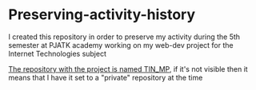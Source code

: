 # Preserving-activity-history

I created this repository in order to preserve my activity during the 5th semester at PJATK academy working on my web-dev project for the Internet Technologies subject

[The repository with the project is named TIN_MP](https://github.com/D34THNOTE/TIN_Project), if it's not visible then it means that I have it set to a "private" repository at the time
